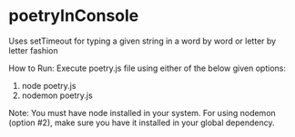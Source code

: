 # poetryInConsole
Uses setTimeout for typing a given string in a word by word or letter by letter fashion

How to Run:
Execute poetry.js file using either of the below given options:
1. node poetry.js
2. nodemon poetry.js

Note: You must have node installed in your system. For using nodemon (option #2), make sure you have it installed in your global dependency.
